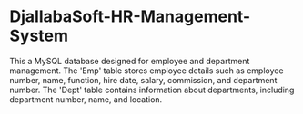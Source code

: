 # DjallabaSoft-HR-Management-System
This a MySQL database designed for employee and department management. The 'Emp' table stores employee details such as employee number, name, function, hire date, salary, commission, and department number. The 'Dept' table contains information about departments, including department number, name, and location. 
